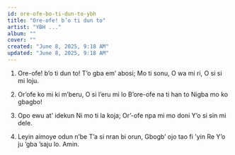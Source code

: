 ```yaml
---
id: ore-ofe-bo-ti-dun-to-ybh
title: "Ore-ofe! b’o ti dun to"
artist: "YBH ..."
album: ""
cover: ""
created: "June 8, 2025, 9:18 AM"
updated: "June 8, 2025, 9:18 AM"
---
```


1. Ore-ofe! b’o ti dun to!
T’o gba em’ abosi;
Mo ti sonu, O wa mi ri,
O si si mi loju.

2. Or’ofe ko mi ki m’beru,
O si l’eru mi lo
B’ore-ofe na ti han to
Nigba mo ko gbagbo!

3. Opo ewu at’ idekun
Ni mo ti la koja;
Or’-ofe npa mi mo doni
Y’o si sin mi dele.

4. Leyin aimoye odun n’be
T’a si nran bi orun,
Gbogb’ ojo tao fi ’yin Re
Y’o ju ’gba ’saju lo.
Amin.
